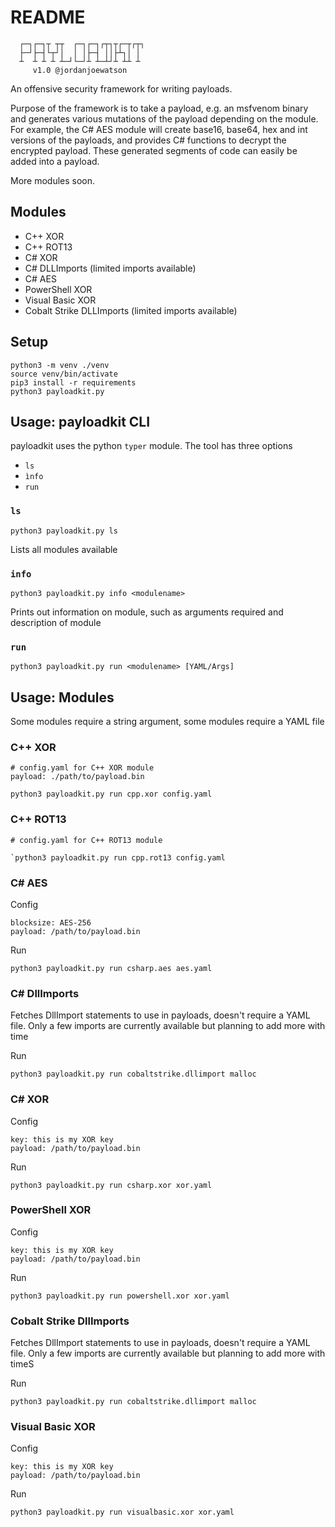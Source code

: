 # README

````
  ┌─┐┌─┐┬ ┬┬  ┌─┐┌─┐┌┬┐┬┌─┬┌┬┐
  ├─┘├─┤└┬┘│  │ │├─┤ ││├┴┐│ │ 
  ┴  ┴ ┴ ┴ ┴─┘└─┘┴ ┴─┴┘┴ ┴┴ ┴
     v1.0 @jordanjoewatson
````

An offensive security framework for writing payloads.

Purpose of the framework is to take a payload, e.g. an msfvenom binary and generates various mutations of the payload depending on the module. For example, the C# AES module will create base16, base64, hex and int versions of the payloads, and provides C# functions to decrypt the encrypted payload. These generated segments of code can easily be added into a payload.

More modules soon.

## Modules
- C++ XOR
- C++ ROT13
- C# XOR
- C# DLLImports (limited imports available)
- C# AES
- PowerShell XOR
- Visual Basic XOR
- Cobalt Strike DLLImports (limited imports available)

## Setup

````
python3 -m venv ./venv
source venv/bin/activate
pip3 install -r requirements
python3 payloadkit.py
````
## Usage: payloadkit CLI

payloadkit uses the python `typer` module. The tool has three options
- `ls`
- `ìnfo`
- `run`

### `ls`

````
python3 payloadkit.py ls
````

Lists all modules available

### `info`

````
python3 payloadkit.py info <modulename>
````

Prints out information on module, such as arguments required and description of module

### `run`

````
python3 payloadkit.py run <modulename> [YAML/Args]
````

## Usage: Modules

Some modules require a string argument, some modules require a YAML file

### C++ XOR

````
# config.yaml for C++ XOR module
payload: ./path/to/payload.bin
````

````
python3 payloadkit.py run cpp.xor config.yaml
````

### C++ ROT13

````
# config.yaml for C++ ROT13 module
````

````
`python3 payloadkit.py run cpp.rot13 config.yaml
````

### C# AES

Config
````
blocksize: AES-256
payload: /path/to/payload.bin
````

Run
````
python3 payloadkit.py run csharp.aes aes.yaml
````

### C# DllImports

Fetches DllImport statements to use in payloads, doesn't require a YAML file. Only a few imports are currently available but planning to add more with time

Run
````
python3 payloadkit.py run cobaltstrike.dllimport malloc
````

### C# XOR

Config
````
key: this is my XOR key
payload: /path/to/payload.bin
````

Run
````
python3 payloadkit.py run csharp.xor xor.yaml
````

### PowerShell XOR

Config
````
key: this is my XOR key
payload: /path/to/payload.bin
````

Run
````
python3 payloadkit.py run powershell.xor xor.yaml
````

### Cobalt Strike DllImports

Fetches DllImport statements to use in payloads, doesn't require a YAML file. Only a few imports are currently available but planning to add more with timeS

Run
````
python3 payloadkit.py run cobaltstrike.dllimport malloc
````

### Visual Basic XOR

Config 
````
key: this is my XOR key
payload: /path/to/payload.bin
````

Run 
````
python3 payloadkit.py run visualbasic.xor xor.yaml
````
